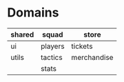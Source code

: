 # Domains

| shared | squad   | store       |
| ------ | ------- | ----------- |
| ui     | players | tickets     |
| utils  | tactics | merchandise |
|        | stats   |             |
